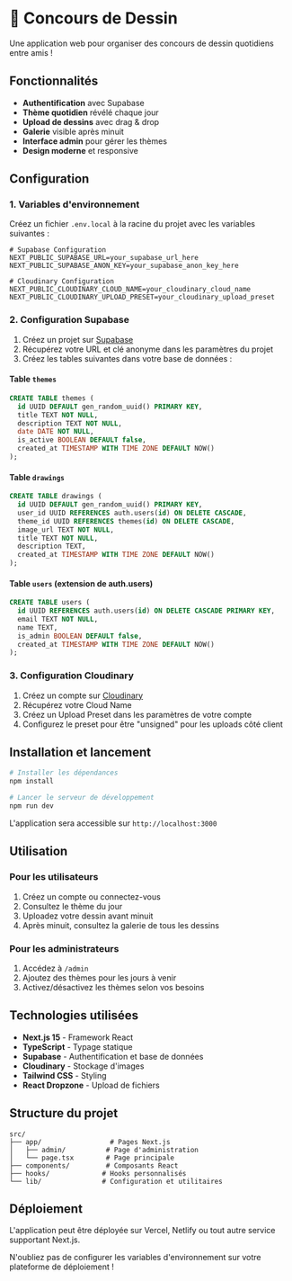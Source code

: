 # 🎨 Concours de Dessin

Une application web pour organiser des concours de dessin quotidiens entre amis !

## Fonctionnalités

- **Authentification** avec Supabase
- **Thème quotidien** révélé chaque jour
- **Upload de dessins** avec drag & drop
- **Galerie** visible après minuit
- **Interface admin** pour gérer les thèmes
- **Design moderne** et responsive

## Configuration

### 1. Variables d'environnement

Créez un fichier `.env.local` à la racine du projet avec les variables suivantes :

```env
# Supabase Configuration
NEXT_PUBLIC_SUPABASE_URL=your_supabase_url_here
NEXT_PUBLIC_SUPABASE_ANON_KEY=your_supabase_anon_key_here

# Cloudinary Configuration
NEXT_PUBLIC_CLOUDINARY_CLOUD_NAME=your_cloudinary_cloud_name
NEXT_PUBLIC_CLOUDINARY_UPLOAD_PRESET=your_cloudinary_upload_preset
```

### 2. Configuration Supabase

1. Créez un projet sur [Supabase](https://supabase.com)
2. Récupérez votre URL et clé anonyme dans les paramètres du projet
3. Créez les tables suivantes dans votre base de données :

#### Table `themes`
```sql
CREATE TABLE themes (
  id UUID DEFAULT gen_random_uuid() PRIMARY KEY,
  title TEXT NOT NULL,
  description TEXT NOT NULL,
  date DATE NOT NULL,
  is_active BOOLEAN DEFAULT false,
  created_at TIMESTAMP WITH TIME ZONE DEFAULT NOW()
);
```

#### Table `drawings`
```sql
CREATE TABLE drawings (
  id UUID DEFAULT gen_random_uuid() PRIMARY KEY,
  user_id UUID REFERENCES auth.users(id) ON DELETE CASCADE,
  theme_id UUID REFERENCES themes(id) ON DELETE CASCADE,
  image_url TEXT NOT NULL,
  title TEXT NOT NULL,
  description TEXT,
  created_at TIMESTAMP WITH TIME ZONE DEFAULT NOW()
);
```

#### Table `users` (extension de auth.users)
```sql
CREATE TABLE users (
  id UUID REFERENCES auth.users(id) ON DELETE CASCADE PRIMARY KEY,
  email TEXT NOT NULL,
  name TEXT,
  is_admin BOOLEAN DEFAULT false,
  created_at TIMESTAMP WITH TIME ZONE DEFAULT NOW()
);
```

### 3. Configuration Cloudinary

1. Créez un compte sur [Cloudinary](https://cloudinary.com)
2. Récupérez votre Cloud Name
3. Créez un Upload Preset dans les paramètres de votre compte
4. Configurez le preset pour être "unsigned" pour les uploads côté client

## Installation et lancement

```bash
# Installer les dépendances
npm install

# Lancer le serveur de développement
npm run dev
```

L'application sera accessible sur `http://localhost:3000`

## Utilisation

### Pour les utilisateurs
1. Créez un compte ou connectez-vous
2. Consultez le thème du jour
3. Uploadez votre dessin avant minuit
4. Après minuit, consultez la galerie de tous les dessins

### Pour les administrateurs
1. Accédez à `/admin`
2. Ajoutez des thèmes pour les jours à venir
3. Activez/désactivez les thèmes selon vos besoins

## Technologies utilisées

- **Next.js 15** - Framework React
- **TypeScript** - Typage statique
- **Supabase** - Authentification et base de données
- **Cloudinary** - Stockage d'images
- **Tailwind CSS** - Styling
- **React Dropzone** - Upload de fichiers

## Structure du projet

```
src/
├── app/                 # Pages Next.js
│   ├── admin/          # Page d'administration
│   └── page.tsx        # Page principale
├── components/         # Composants React
├── hooks/             # Hooks personnalisés
└── lib/               # Configuration et utilitaires
```

## Déploiement

L'application peut être déployée sur Vercel, Netlify ou tout autre service supportant Next.js.

N'oubliez pas de configurer les variables d'environnement sur votre plateforme de déploiement !
